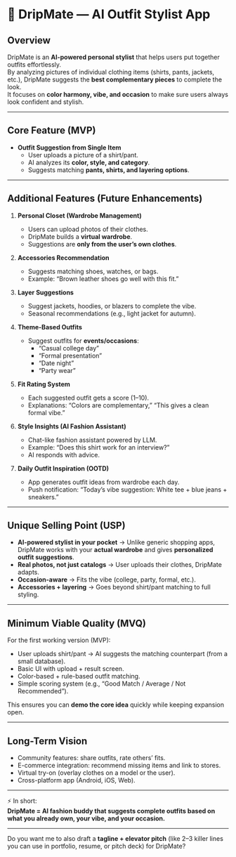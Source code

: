 # 👔 DripMate — AI Outfit Stylist App

## **Overview**

DripMate is an **AI-powered personal stylist** that helps users put together outfits effortlessly.  
By analyzing pictures of individual clothing items (shirts, pants, jackets, etc.), DripMate suggests the **best complementary pieces** to complete the look.  
It focuses on **color harmony, vibe, and occasion** to make sure users always look confident and stylish.

---

## **Core Feature (MVP)**

- **Outfit Suggestion from Single Item**
    - User uploads a picture of a shirt/pant.
    - AI analyzes its **color, style, and category**.
    - Suggests matching **pants, shirts, and layering options**.
---
## **Additional Features (Future Enhancements)**

1. **Personal Closet (Wardrobe Management)**
    - Users can upload photos of their clothes.
    - DripMate builds a **virtual wardrobe**.
    - Suggestions are **only from the user’s own clothes**.
    
2. **Accessories Recommendation**
    - Suggests matching shoes, watches, or bags.
    - Example: “Brown leather shoes go well with this fit.”
    
3. **Layer Suggestions**
    - Suggest jackets, hoodies, or blazers to complete the vibe.
    - Seasonal recommendations (e.g., light jacket for autumn).
    
4. **Theme-Based Outfits**
    - Suggest outfits for **events/occasions**:
        - “Casual college day”
        - “Formal presentation”
        - “Date night”
        - “Party wear”
    
5. **Fit Rating System**
    - Each suggested outfit gets a score (1–10).
    - Explanations: “Colors are complementary,” “This gives a clean formal vibe.”
    
6. **Style Insights (AI Fashion Assistant)**
    - Chat-like fashion assistant powered by LLM.
    - Example: “Does this shirt work for an interview?”
    - AI responds with advice.
    
7. **Daily Outfit Inspiration (OOTD)**
    - App generates outfit ideas from wardrobe each day.
    - Push notification: “Today’s vibe suggestion: White tee + blue jeans + sneakers.”

---
## **Unique Selling Point (USP)**

- **AI-powered stylist in your pocket** → Unlike generic shopping apps, DripMate works with your **actual wardrobe** and gives **personalized outfit suggestions**.
- **Real photos, not just catalogs** → User uploads their clothes, DripMate adapts.
- **Occasion-aware** → Fits the vibe (college, party, formal, etc.).
- **Accessories + layering** → Goes beyond shirt/pant matching to full styling.

---

## **Minimum Viable Quality (MVQ)**

For the first working version (MVP):
- User uploads shirt/pant → AI suggests the matching counterpart (from a small database).
- Basic UI with upload + result screen.
- Color-based + rule-based outfit matching.
- Simple scoring system (e.g., “Good Match / Average / Not Recommended”).

This ensures you can **demo the core idea** quickly while keeping expansion open.

---

## **Long-Term Vision**

- Community features: share outfits, rate others’ fits.
- E-commerce integration: recommend missing items and link to stores.
- Virtual try-on (overlay clothes on a model or the user).
- Cross-platform app (Android, iOS, Web).

---

⚡ In short:  
**DripMate = AI fashion buddy that suggests complete outfits based on what you already own, your vibe, and your occasion.**

---

Do you want me to also draft a **tagline + elevator pitch** (like 2–3 killer lines you can use in portfolio, resume, or pitch deck) for DripMate?